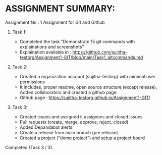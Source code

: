 # ASSIGNMENT SUMMARY:

Assignment No : 1
Assignment for Git and Github


1. Task 1:
    - Completed the task "Demonstrate 15 git commands with explainations and screenshots"
    - Explaination available in : https://github.com/sujitha-testorg/Assignment1-GIT/blob/main/Task1_gitcommands.md

2. Task 2:
     - Created a organization account (sujitha-testorg) with minimal user permissions
     - It includes, proper readme, open source structure (except release), Added collaborators and created a github page.
     - Github page : https://sujitha-testorg.github.io/Assignment1-GIT/

3. Task 3:
    - Created issues and assigned it assignees and closed issues
    - Pull requests (create, merge, approve, reject, closed)
    - Added Depandabot alerts
    - Create a release from main branch (pre release)
    - Created a project ("demo project") and setup a project board


Completed (Task 3 / 3).
